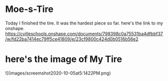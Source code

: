 # Moe-s-Tire
Today I finished the tire. It was the hardest piece so far.
here's the link to my onshape.
https://cvilleschools.onshape.com/documents/798398c0a75531ba4dfbbf37/w/fd22ba7414ec79ff5ce41809/e/23cf9800c424d0b0516b56e2
# here's the image of My Tire
![(images/screemshot2020-10-05at5:1422PM.png)
